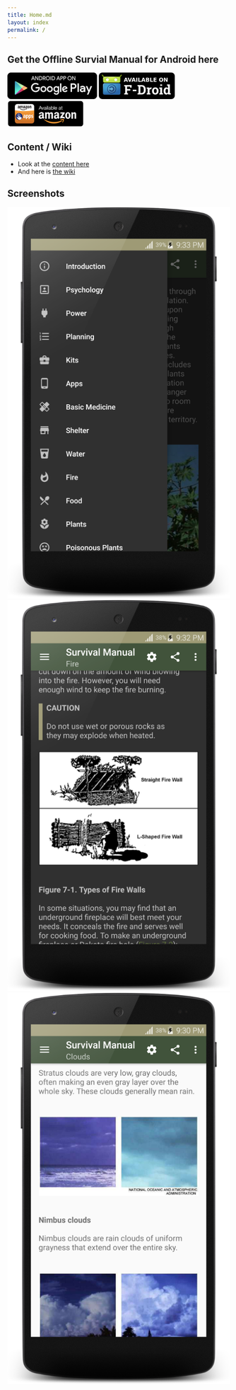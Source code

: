 ```yaml
---
title: Home.md
layout: index
permalink: /
---
```


## Get the Offline Survial Manual for Android here

[![Play](/assets/img/play_badge.png)](https://play.google.com/store/apps/details?id=org.ligi.survivalmanual)
[![FDroid](/assets/img/fdroid_badge.png)](https://f-droid.org/repository/browse/?fdid=org.ligi.survivalmanual)
[![Amazon](/assets/img/amazon_badge.png)](https://www.amazon.com/ligi-Survival-Manual/dp/B06WW43R3Thttps://www.amazon.com/ligi-Survival-Manual/dp/B06WW43R3T)

## Content / Wiki 

* Look at the [content here](home)
* And here is [the wiki](https://github.com/ligi/SurvivalManual/wiki)

## Screenshots

![Introduction](images/scaled_3.png)
![Introduction](images/scaled_2.png)
![Introduction](images/scaled_1.png)
